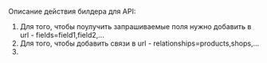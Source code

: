 Описание действия билдера для API:

1. Для того, чтобы поулучить запрашиваемые поля нужно добавить в url - fields=field1,field2,...
2. Для того, чтобы добавить связи в url - relationships=products,shops,...
3. 